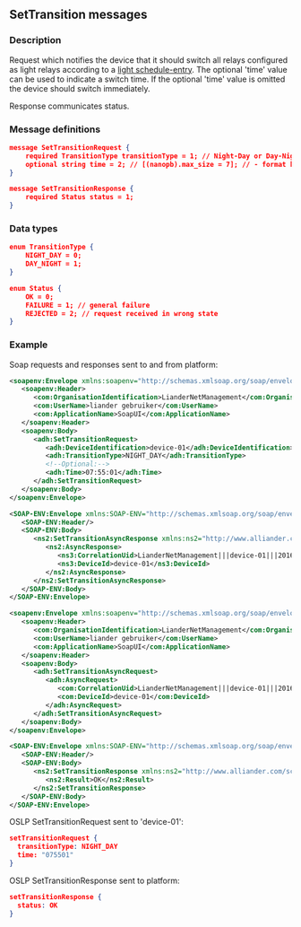 ## SetTransition messages

### Description

Request which notifies the device that it should switch all relays configured as light relays according to a [light schedule-entry](SetSchedule.md).
The optional 'time' value can be used to indicate a switch time.
If the optional 'time' value is omitted the device should switch immediately.

Response communicates status.

### Message definitions

``` json
message SetTransitionRequest {
    required TransitionType transitionType = 1; // Night-Day or Day-Night transition
    optional string time = 2; // [(nanopb).max_size = 7]; // - format hhmmss UTC
}

message SetTransitionResponse {
    required Status status = 1;
}
```

### Data types

``` json
enum TransitionType {
    NIGHT_DAY = 0;
    DAY_NIGHT = 1;
}

enum Status {
    OK = 0;
    FAILURE = 1; // general failure
    REJECTED = 2; // request received in wrong state
}
```

### Example

Soap requests and responses sent to and from platform:
``` xml
<soapenv:Envelope xmlns:soapenv="http://schemas.xmlsoap.org/soap/envelope/" xmlns:adh="http://www.alliander.com/schemas/osgp/publiclighting/adhocmanagement/2014/10" xmlns:com="http://www.alliander.com/schemas/osgp/publiclighting/2014/10">
   <soapenv:Header>
      <com:OrganisationIdentification>LianderNetManagement</com:OrganisationIdentification>
      <com:UserName>liander gebruiker</com:UserName>
      <com:ApplicationName>SoapUI</com:ApplicationName>
   </soapenv:Header>
   <soapenv:Body>
      <adh:SetTransitionRequest>
         <adh:DeviceIdentification>device-01</adh:DeviceIdentification>
         <adh:TransitionType>NIGHT_DAY</adh:TransitionType>
         <!--Optional:-->
         <adh:Time>07:55:01</adh:Time>
      </adh:SetTransitionRequest>
   </soapenv:Body>
</soapenv:Envelope>

<SOAP-ENV:Envelope xmlns:SOAP-ENV="http://schemas.xmlsoap.org/soap/envelope/">
   <SOAP-ENV:Header/>
   <SOAP-ENV:Body>
      <ns2:SetTransitionAsyncResponse xmlns:ns2="http://www.alliander.com/schemas/osgp/publiclighting/adhocmanagement/2014/10" xmlns:ns3="http://www.alliander.com/schemas/osgp/common/2014/10">
         <ns2:AsyncResponse>
            <ns3:CorrelationUid>LianderNetManagement|||device-01|||20160106155501582</ns3:CorrelationUid>
            <ns3:DeviceId>device-01</ns3:DeviceId>
         </ns2:AsyncResponse>
      </ns2:SetTransitionAsyncResponse>
   </SOAP-ENV:Body>
</SOAP-ENV:Envelope>

<soapenv:Envelope xmlns:soapenv="http://schemas.xmlsoap.org/soap/envelope/" xmlns:com="http://www.alliander.com/schemas/osgp/common/2014/10" xmlns:adh="http://www.alliander.com/schemas/osgp/publiclighting/adhocmanagement/2014/10">
   <soapenv:Header>
      <com:OrganisationIdentification>LianderNetManagement</com:OrganisationIdentification>
      <com:UserName>liander gebruiker</com:UserName>
      <com:ApplicationName>SoapUI</com:ApplicationName>
   </soapenv:Header>
   <soapenv:Body>
      <adh:SetTransitionAsyncRequest>
         <adh:AsyncRequest>
            <com:CorrelationUid>LianderNetManagement|||device-01|||20160106155501582</com:CorrelationUid>
            <com:DeviceId>device-01</com:DeviceId>
         </adh:AsyncRequest>
      </adh:SetTransitionAsyncRequest>
   </soapenv:Body>
</soapenv:Envelope>

<SOAP-ENV:Envelope xmlns:SOAP-ENV="http://schemas.xmlsoap.org/soap/envelope/">
   <SOAP-ENV:Header/>
   <SOAP-ENV:Body>
      <ns2:SetTransitionResponse xmlns:ns2="http://www.alliander.com/schemas/osgp/publiclighting/adhocmanagement/2014/10" xmlns:ns3="http://www.alliander.com/schemas/osgp/common/2014/10">
         <ns2:Result>OK</ns2:Result>
      </ns2:SetTransitionResponse>
   </SOAP-ENV:Body>
</SOAP-ENV:Envelope>
```

OSLP SetTransitionRequest sent to 'device-01':
``` json
setTransitionRequest {
  transitionType: NIGHT_DAY
  time: "075501"
}
```

OSLP SetTransitionResponse sent to platform:
``` json
setTransitionResponse {
  status: OK
}
```